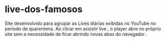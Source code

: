 # live-dos-famosos
Site desenvolvido para agrupar as Lives diárias exibidas no YouTube no período de quarentena. Ao clicar em assistir live , o player abre no próprio site sem a necessidade de ficar abrindo novas abas do navegador . 
